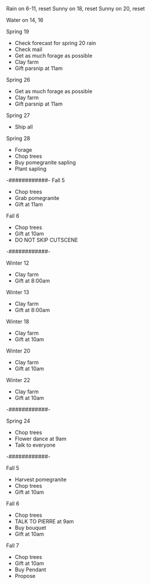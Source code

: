 Rain on 6-11, reset
Sunny on 18, reset
Sunny on 20, reset

Water on 14, 16

Spring 19
- Check forecast for spring 20 rain
- Check mail
- Get as much forage as possible
- Clay farm
- Gift parsnip at 11am

Spring 26
- Get as much forage as possible
- Clay farm
- Gift parsnip at 11am

Spring 27
- Ship all

Spring 28
- Forage
- Chop trees
- Buy pomegranite sapling
- Plant sapling

-############-
Fall 5
- Chop trees
- Grab pomegranite
- Gift at 11am

Fall 6
- Chop trees
- Gift at 10am
- DO NOT SKIP CUTSCENE

-############-

Winter 12
- Clay farm
- Gift at 8:00am

Winter 13
- Clay farm
- Gift at 8:00am

Winter 18
- Clay farm
- Gift at 10am

Winter 20
- Clay farm
- Gift at 10am

Winter 22
- Clay farm
- Gift at 10am

-############-

Spring 24
- Chop trees
- Flower dance at 9am
- Talk to everyone

-############-

Fall 5
- Harvest pomegranite
- Chop trees
- Gift at 10am

Fall 6
- Chop trees
- TALK TO PIERRE at 9am
- Buy bouquet
- Gift at 10am

Fall 7
- Chop trees
- Gift at 10am
- Buy Pendant
- Propose
